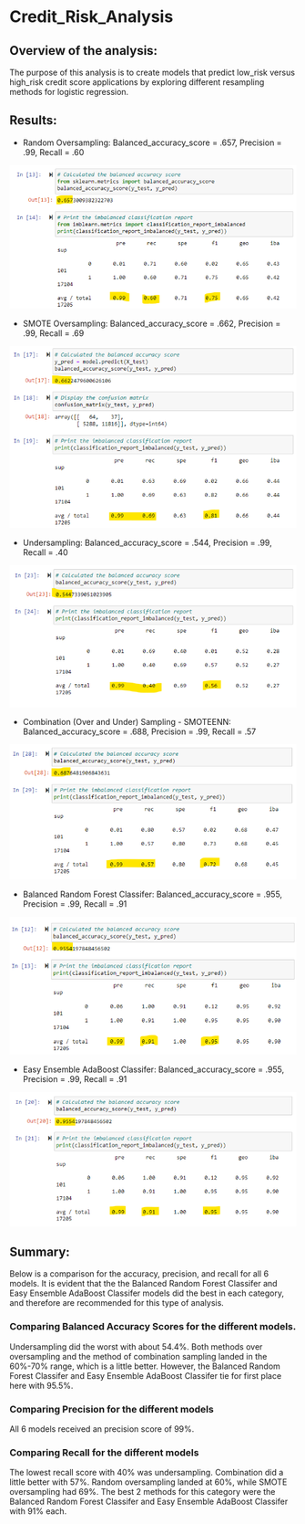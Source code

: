 # Credit_Risk_Analysis

## Overview of the analysis: 
The purpose of this analysis is to create models that predict low_risk versus high_risk credit score applications by exploring different resampling methods for logistic regression.

## Results: 

 - Random Oversampling: Balanced_accuracy_score = .657, Precision = .99, Recall = .60

![](images/Roversampling.png)

 - SMOTE Oversampling: Balanced_accuracy_score = .662, Precision = .99, Recall = .69 

![](images/SMOTEoversampling.png)

 - Undersampling: Balanced_accuracy_score = .544, Precision = .99, Recall = .40

![](images/Undersampling.png)

 - Combination (Over and Under) Sampling - SMOTEENN: Balanced_accuracy_score = .688, Precision = .99, Recall = .57

![](images/SMOTEENN.png)

 - Balanced Random Forest Classifer: Balanced_accuracy_score = .955, Precision = .99, Recall = .91

![](images/brfc.png)

 - Easy Ensemble AdaBoost Classifer: Balanced_accuracy_score = .955, Precision = .99, Recall = .91

![](images/ensemble.png)

## Summary: 
Below is a comparison for the accuracy, precision, and recall for all 6 models. It is evident that the the Balanced Random Forest Classifer and Easy Ensemble AdaBoost Classifer models did the best in each category, and therefore are recommended for this type of analysis.

### Comparing Balanced Accuracy Scores for the different models. 
Undersampling did the worst with about 54.4%. Both methods over oversampling and the method of combination sampling landed in the 60%-70% range, which is a little better. However, the Balanced Random Forest Classifer and Easy Ensemble AdaBoost Classifer tie for first place here with 95.5%.

### Comparing Precision for the different models
All 6 models received an precision score of 99%. 

### Comparing Recall for the different models
The lowest recall score with 40% was undersampling. Combination did a little better with 57%. Random oversampling landed at 60%, while SMOTE oversampling had 69%. The best 2 methods for this category were the Balanced Random Forest Classifer and Easy Ensemble AdaBoost Classifer with 91% each.

